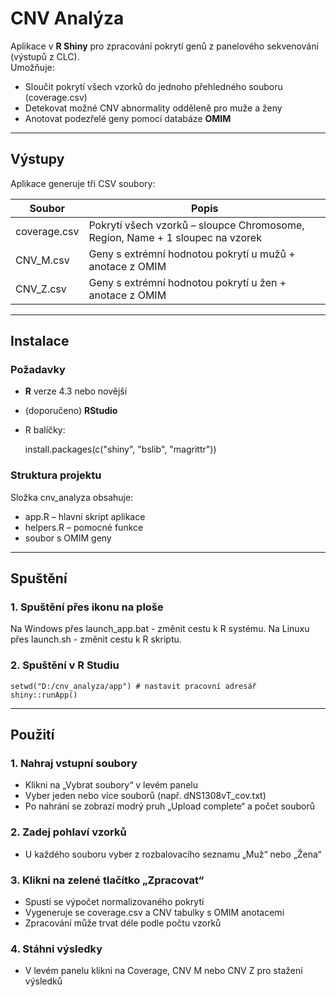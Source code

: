 # CNV Analýza 

Aplikace v **R Shiny** pro zpracování pokrytí genů z panelového sekvenování (výstupů z CLC).  
Umožňuje:

- Sloučit pokrytí všech vzorků do jednoho přehledného souboru (coverage.csv)
- Detekovat možné CNV abnormality odděleně pro muže a ženy
- Anotovat podezřelé geny pomocí databáze **OMIM**

---

## Výstupy

Aplikace generuje tři CSV soubory:

| Soubor       | Popis |
|--------------|-------|
| coverage.csv | Pokrytí všech vzorků – sloupce Chromosome, Region, Name + 1 sloupec na vzorek |
| CNV_M.csv    | Geny s extrémní hodnotou pokrytí u mužů + anotace z OMIM |
| CNV_Z.csv    | Geny s extrémní hodnotou pokrytí u žen + anotace z OMIM |

---

## Instalace

### Požadavky
- **R** verze 4.3 nebo novější
- (doporučeno) **RStudio**
- R balíčky:

    install.packages(c("shiny", "bslib", "magrittr"))

### Struktura projektu
Složka cnv_analyza obsahuje:
- app.R – hlavní skript aplikace
- helpers.R – pomocné funkce
- soubor s OMIM geny

---

## Spuštění

### 1. Spuštění přes ikonu na ploše
Na Windows přes launch_app.bat - změnit cestu k R systému.
Na Linuxu přes launch.sh - změnit cestu k R skriptu.

### 2. Spuštění v R Studiu

    setwd("D:/cnv_analyza/app") # nastavit pracovní adresář
    shiny::runApp()

---

## Použití

### 1. Nahraj vstupní soubory
- Klikni na „Vybrat soubory“ v levém panelu
- Vyber jeden nebo více souborů (např. dNS1308vT_cov.txt)
- Po nahrání se zobrazí modrý pruh „Upload complete“ a počet souborů

### 2. Zadej pohlaví vzorků
- U každého souboru vyber z rozbalovacího seznamu „Muž“ nebo „Žena“

### 3. Klikni na zelené tlačítko „Zpracovat“
- Spustí se výpočet normalizovaného pokrytí
- Vygeneruje se coverage.csv a CNV tabulky s OMIM anotacemi
- Zpracování může trvat déle podle počtu vzorků

### 4. Stáhni výsledky
- V levém panelu klikni na Coverage, CNV M nebo CNV Z pro stažení výsledků

